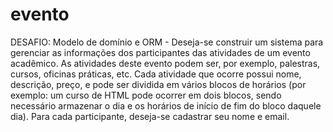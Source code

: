 # evento
DESAFIO: Modelo de domínio e ORM - 
Deseja-se construir um sistema para gerenciar as informações dos participantes das atividades de um  evento acadêmico. As atividades deste evento podem ser, por exemplo, palestras, cursos, oficinas  práticas, etc. Cada atividade que ocorre possui nome, descrição, preço, e pode ser dividida em vários  blocos de horários (por exemplo: um curso de HTML pode ocorrer em dois blocos, sendo necessário  armazenar o dia e os horários de início de fim do bloco daquele dia). Para cada participante, deseja-se  cadastrar seu nome e email. 
